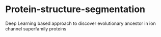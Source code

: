 # Protein-structure-segmentation
Deep Learning based approach to discover evolutionary ancestor in ion channel superfamily proteins
